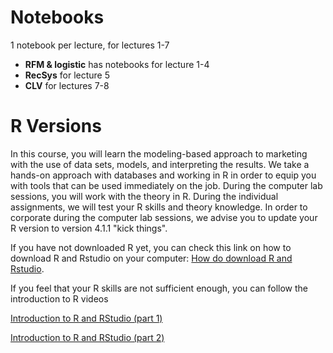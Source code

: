 # Notebooks

1 notebook per lecture, for lectures 1-7

* **RFM & logistic** has notebooks for lecture 1-4
* **RecSys** for lecture 5
* **CLV** for lectures 7-8


# R Versions

In this course, you will learn the modeling-based approach to marketing with the use of data sets, models, and interpreting the results. We take a hands-on approach with databases and working in R in order to equip you with tools that can be used immediately on the job. During the computer lab sessions, you will work with the theory in R. During the individual assignments, we will test your R skills and theory knowledge. In order to corporate during the computer lab sessions, we advise you to update your R version to version 4.1.1 "kick things". 

 

If you have not downloaded R yet, you can check this link on how to download R and Rstudio on your computer: [How do download R and Rstudio](https://www.datacamp.com/community/tutorials/installing-R-windows-mac-ubuntu?utm_source=adwords_ppc&utm_campaignid=898687156&utm_adgroupid=48947256715&utm_device=c&utm_keyword=&utm_matchtype=b&utm_network=g&utm_adpostion=&utm_creative=229765585183&utm_targetid=dsa-429603003980&utm_loc_interest_ms=&utm_loc_physical_ms=1010526&gclid=CjwKCAjww5r8BRB6EiwArcckC6pSZemsdEyLRxUunFGSHZKPJ83EfWqiU2CMsGi0lGOwAWRyRQgmmhoCMV8QAvD_BwE). 

 

If you feel that your R skills are not sufficient enough, you can follow the introduction to R videos

[Introduction to R and RStudio (part 1)](https://www.youtube.com/watch?v=lL0s1coNtRk)

[Introduction to R and RStudio (part 2)](https://www.youtube.com/watch?v=ZA28sOmq7nU)
